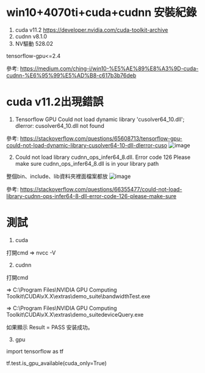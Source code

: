 # win10+4070ti+cuda+cudnn 安裝紀錄
1. cuda v11.2  https://developer.nvidia.com/cuda-toolkit-archive
2. cudnn v8.1.0
3. NV驅動 528.02
   
tensorflow-gpu<=2.4 

參考: https://medium.com/ching-i/win10-%E5%AE%89%E8%A3%9D-cuda-cudnn-%E6%95%99%E5%AD%B8-c617b3b76deb

# cuda v11.2出現錯誤

1. Tensorflow GPU Could not load dynamic library 'cusolver64_10.dll'; dlerror: cusolver64_10.dll not found

參考: https://stackoverflow.com/questions/65608713/tensorflow-gpu-could-not-load-dynamic-library-cusolver64-10-dll-dlerror-cuso
![image](https://github.com/CHIJUI0128/4070TI-CUDA/assets/56662495/c38fd850-6c4b-4b6d-ba46-1daca9d15e07)

2. Could not load library cudnn_ops_infer64_8.dll. Error code 126 Please make sure cudnn_ops_infer64_8.dll is in your library path

整個bin、include、lib資料夾裡面檔案都放
![image](https://github.com/CHIJUI0128/4070TI-CUDA/assets/56662495/31606506-3589-4c8c-bd9d-94fee41d0bf9)

參考: https://stackoverflow.com/questions/66355477/could-not-load-library-cudnn-ops-infer64-8-dll-error-code-126-please-make-sure

# 測試
1. cuda

打開cmd =>  nvcc -V

2. cudnn

打開cmd 

=>  C:\Program Files\NVIDIA GPU Computing Toolkit\CUDA\vX.X\extras\demo_suite\bandwidthTest.exe

=>  C:\Program Files\NVIDIA GPU Computing Toolkit\CUDA\vX.X\extras\demo_suitedeviceQuery.exe

如果顯示 Result = PASS 安装成功。

3. gpu
   
import tensorflow as tf 

tf.test.is_gpu_available(cuda_only=True)
